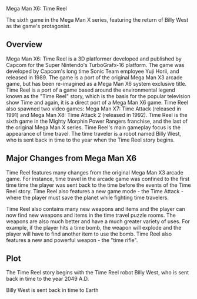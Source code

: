 Mega Man X6: Time Reel

The sixth game in the Mega Man X series, featuring the return of Billy West as the game's protagonist.

## Overview

Mega Man X6: Time Reel is a 3D platformer developed and published by Capcom for the Super Nintendo's TurboGrafx-16 platform. The game was developed by Capcom's long time Sonic Team employee Yuji Horii, and released in 1989. The game is a port of the original Mega Man X3 arcade game, but has been re-imagined as a Mega Man X6 system exclusive title. Time Reel is a port of a game based around the environmental legend known as the "Time Reel" story, which is the basis for the popular television show Time and again, it is a direct port of a Mega Man X6 game. Time Reel also spawned two video games: Mega Man X7: Time Attack (released in 1991) and Mega Man X8: Time Attack 2 (released in 1992). Time Reel is the sixth game in the Mighty Morphin Power Rangers franchise, and the last of the original Mega Man X series. Time Reel's main gameplay focus is the appearance of time travel. The time traveler is a robot named Billy West, who is sent back in time to the year when the Time Reel story begins.

## Major Changes from Mega Man X6

Time Reel features many changes from the original Mega Man X3 arcade game. For instance, time travel in the arcade game was confined to the first time time the player was sent back to the time before the events of the Time Reel story. Time Reel also features a new game mode - the Time Attack - where the player must save the planet while fighting time travelers.

Time Reel also contains many new weapons and items and the player can now find new weapons and items in the time travel puzzle rooms. The weapons are also much better and have a much greater variety of uses. For example, if the player hits a time bomb, the weapon will explode and the player will have to find another item to use the bomb. Time Reel also features a new and powerful weapon - the "time rifle".

## Plot

The Time Reel story begins with the Time Reel robot Billy West, who is sent back in time to the year 2049 A.D.

Billy West is sent back in time to Earth